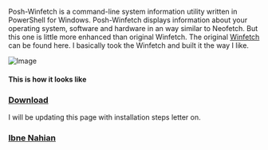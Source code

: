 Posh-Winfetch is a command-line system information utility written in PowerShell for Windows. Posh-Winfetch displays information about your operating system, software and hardware in an way similar to Neofetch. But this one is little more enhanced than original Winfetch. The original [Winfetch](https://github.com/lptstr/winfetch) can be found here. I basically took the Winfetch and built it the way I like.

![Image](https://raw.githubusercontent.com/evilprince2009/Posh-Winfetch-remake/main/Screenshot%20(53).png)

#### This is how it looks like

### [Download](https://github.com/evilprince2009/Posh-Winfetch-remake/)

I will be updating this page with installation steps letter on.



### [Ibne Nahian](https://www.facebook.com/evilprince2009)
